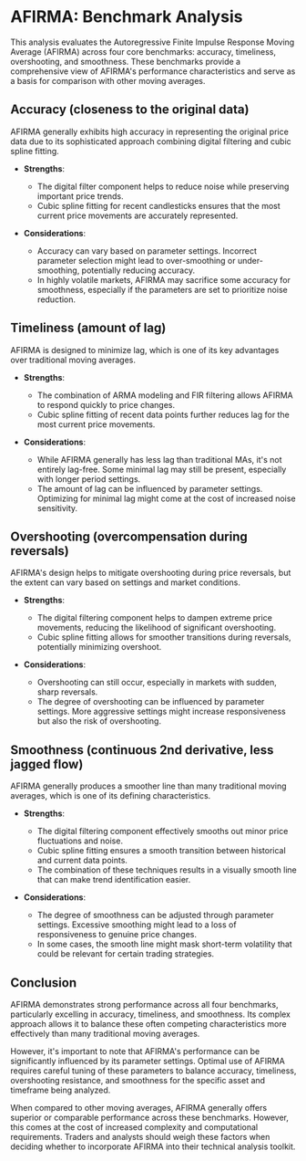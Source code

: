 # AFIRMA: Benchmark Analysis

This analysis evaluates the Autoregressive Finite Impulse Response Moving Average (AFIRMA) across four core benchmarks: accuracy, timeliness, overshooting, and smoothness. These benchmarks provide a comprehensive view of AFIRMA's performance characteristics and serve as a basis for comparison with other moving averages.

## Accuracy (closeness to the original data)

AFIRMA generally exhibits high accuracy in representing the original price data due to its sophisticated approach combining digital filtering and cubic spline fitting.

- **Strengths**:
  - The digital filter component helps to reduce noise while preserving important price trends.
  - Cubic spline fitting for recent candlesticks ensures that the most current price movements are accurately represented.

- **Considerations**:
  - Accuracy can vary based on parameter settings. Incorrect parameter selection might lead to over-smoothing or under-smoothing, potentially reducing accuracy.
  - In highly volatile markets, AFIRMA may sacrifice some accuracy for smoothness, especially if the parameters are set to prioritize noise reduction.

## Timeliness (amount of lag)

AFIRMA is designed to minimize lag, which is one of its key advantages over traditional moving averages.

- **Strengths**:
  - The combination of ARMA modeling and FIR filtering allows AFIRMA to respond quickly to price changes.
  - Cubic spline fitting of recent data points further reduces lag for the most current price movements.

- **Considerations**:
  - While AFIRMA generally has less lag than traditional MAs, it's not entirely lag-free. Some minimal lag may still be present, especially with longer period settings.
  - The amount of lag can be influenced by parameter settings. Optimizing for minimal lag might come at the cost of increased noise sensitivity.

## Overshooting (overcompensation during reversals)

AFIRMA's design helps to mitigate overshooting during price reversals, but the extent can vary based on settings and market conditions.

- **Strengths**:
  - The digital filtering component helps to dampen extreme price movements, reducing the likelihood of significant overshooting.
  - Cubic spline fitting allows for smoother transitions during reversals, potentially minimizing overshoot.

- **Considerations**:
  - Overshooting can still occur, especially in markets with sudden, sharp reversals.
  - The degree of overshooting can be influenced by parameter settings. More aggressive settings might increase responsiveness but also the risk of overshooting.

## Smoothness (continuous 2nd derivative, less jagged flow)

AFIRMA generally produces a smoother line than many traditional moving averages, which is one of its defining characteristics.

- **Strengths**:
  - The digital filtering component effectively smooths out minor price fluctuations and noise.
  - Cubic spline fitting ensures a smooth transition between historical and current data points.
  - The combination of these techniques results in a visually smooth line that can make trend identification easier.

- **Considerations**:
  - The degree of smoothness can be adjusted through parameter settings. Excessive smoothing might lead to a loss of responsiveness to genuine price changes.
  - In some cases, the smooth line might mask short-term volatility that could be relevant for certain trading strategies.

## Conclusion

AFIRMA demonstrates strong performance across all four benchmarks, particularly excelling in accuracy, timeliness, and smoothness. Its complex approach allows it to balance these often competing characteristics more effectively than many traditional moving averages.

However, it's important to note that AFIRMA's performance can be significantly influenced by its parameter settings. Optimal use of AFIRMA requires careful tuning of these parameters to balance accuracy, timeliness, overshooting resistance, and smoothness for the specific asset and timeframe being analyzed.

When compared to other moving averages, AFIRMA generally offers superior or comparable performance across these benchmarks. However, this comes at the cost of increased complexity and computational requirements. Traders and analysts should weigh these factors when deciding whether to incorporate AFIRMA into their technical analysis toolkit.